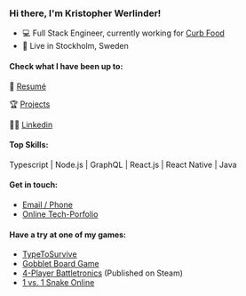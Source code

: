 ### Hi there, I'm Kristopher Werlinder!

- 💻 Full Stack Engineer, currently working for <a href="https://curbfood.com/">Curb Food</a>
- 🏡 Live in Stockholm, Sweden

#### Check what I have been up to:

📕 <a href="resume.pdf">Resumé</a>

🏆 <a href="https://werlinder.me/work.html">Projects</a>

🤵🏻 <a href="https://www.linkedin.com/in/kristopher-werlinder-a9b265192/">Linkedin</a>

#### Top Skills:

Typescript | Node.js | GraphQL | React.js | React Native | Java

#### Get in touch:

- <a href="https://werlinder.me/contact.html">Email / Phone</a>
- <a href="https://werlinder.me">Online Tech-Porfolio</a>

#### Have a try at one of my games:
- <a href="http://foxdrop.me/games/typetosurvive/index.php">TypeToSurvive</a>
- <a href="http://foxdrop.me/games/gobblet/index.php">Gobblet Board Game</a>
- <a href="https://store.steampowered.com/app/1385690/Battletronics/">4-Player Battletronics</a> (Published on Steam)
- <a href="https://mystifying-austin-efe3a7.netlify.app/">1 vs. 1 Snake Online</a>

<!--
**Christofferos/Christofferos** is a ✨ _special_ ✨ repository because its `README.md` (this file) appears on your GitHub profile.

Here are some ideas to get you started:

- 🔭 I’m currently working on ...
- 🌱 I’m currently learning ...
- 👯 I’m looking to collaborate on ...
- 🤔 I’m looking for help with ...
- 💬 Ask me about ...
- 📫 How to reach me: ...
- 😄 Pronouns: ...
- ⚡ Fun fact: ...
-->
